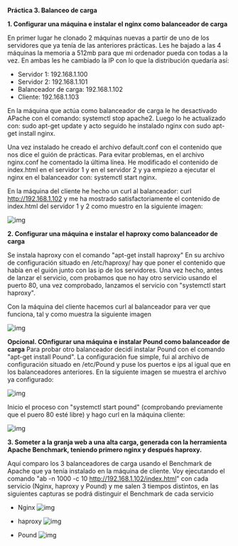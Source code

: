 **Práctica 3. Balanceo de carga**

**1. Configurar una máquina e instalar el nginx como balanceador de carga**

En primer lugar he clonado 2 máquinas nuevas a partir de uno de los servidores que ya tenía de las anteriores prácticas. Les he bajado a las 4 máquinas la memoria a 512mb para que mi ordenador pueda con todas a la vez.
En ambas les he cambiado la IP con lo que la distribución quedaría así:
- Servidor 1: 192.168.1.100
- Servidor 2: 192.168.1.101
- Balanceador de carga: 192.168.1.102
- Cliente: 192.168.1.103

En la máquina que actúa como balanceador de carga le he desactivado APache con el comando: systemctl stop apache2.
Luego lo he actualizado con: sudo apt-get update y acto seguido he instalado nginx con sudo apt-get install nginx.

Una vez instalado he creado el archivo default.conf con el contenido que nos dice el guión de prácticas. Para evitar problemas, en el archivo nginx.conf he comentado la última línea.
He modificado el contenido de index.html en el servidor 1 y en el servidor 2 y ya empiezo a ejecutar el nginx en el balanceador con: systemctl start nginx.

En la máquina del cliente he hecho un curl al balanceador: curl http://192.168.1.102 y me ha mostrado satisfactoriamente el contenido de index.html del servidor 1 y 2 como muestro en la siguiente imagen:

![img](https://i.imgur.com/LIdaK04.png)

**2. Configurar una máquina e instalar el haproxy como balanceador de carga**

Se instala haproxy con el comando "apt-get install haproxy" En su archivo de configuración situado en /etc/haproxy/ hay que poner el contenido que había en el guión junto con las ip de los servidores.
Una vez hecho, antes de lanzar el servicio, com probamos que no hay otro servicio usando el puerto 80, una vez comprobado, lanzamos el servicio con "systemctl start haproxy".

Con la máquina del cliente hacemos curl al balanceador para ver que funciona, tal y como muestra la siguiente imagen

![img](https://i.imgur.com/coj7bVf.png)

**Opcional. COnfigurar una máquina e instalar Pound como balanceador de carga**
Para probar otro balanceador decidí instalar Pound con el comando "apt-get install Pound".
La configuración fue simple, fui al archivo de configuración situado en /etc/Pound y puse los puertos e ips al igual que en los balanceadores anteriores. En la siguiente imagen se muestra el archivo ya configurado:

![img](https://i.imgur.com/6b8vfT7.png)

Inicio el proceso con "systemctl start pound" (comprobando previamente que el puero 80 esté libre) y hago curl en la máquina cliente:

![img](https://i.imgur.com/xlTzM75.png)

**3. Someter a la granja web a una alta carga, generada con la herramienta Apache Benchmark, teniendo primero nginx y después haproxy.**

Aquí comparo los 3 balanceadores de carga usando el Benchmark de Apache que ya tenía instalado en la máquina de cliente.
Voy ejecutando el comando "ab -n 1000 -c 10 http://192.168.1.102/index.html" con cada servicio (Nginx, haproxy y Pound) y me salen 3 tiempos distintos, en las siguientes capturas se podrá distinguir el Benchmark de cada servicio

- Nginx
  ![img](https://i.imgur.com/4yaylIw.png)
  
- haproxy
 ![img](https://i.imgur.com/F3aEQHu.png)
 
- Pound
  ![img](https://imgur.com/552k6yG)
